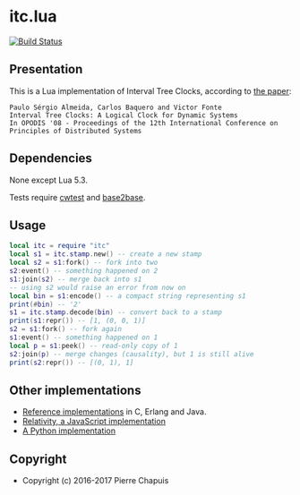 # itc.lua

[![Build Status](https://travis-ci.org/catwell/itc.lua.png?branch=master)](https://travis-ci.org/catwell/itc.lua)

## Presentation

This is a Lua implementation of Interval Tree Clocks, according to
[the paper](https://gsd.di.uminho.pt/members/cbm/ps/itc2008.pdf):

    Paulo Sérgio Almeida, Carlos Baquero and Victor Fonte
    Interval Tree Clocks: A Logical Clock for Dynamic Systems
    In OPODIS '08 - Proceedings of the 12th International Conference on Principles of Distributed Systems

## Dependencies

None except Lua 5.3.

Tests require [cwtest](https://github.com/catwell/cwtest)
and [base2base](https://github.com/catwell/base2base).

## Usage

```lua
local itc = require "itc"
local s1 = itc.stamp.new() -- create a new stamp
local s2 = s1:fork() -- fork into two
s2:event() -- something happened on 2
s1:join(s2) -- merge back into s1
-- using s2 would raise an error from now on
local bin = s1:encode() -- a compact string representing s1
print(#bin) -- '2'
s1 = itc.stamp.decode(bin) -- convert back to a stamp
print(s1:repr()) -- [1, (0, 0, 1)]
s2 = s1:fork() -- fork again
s1:event() -- something happened on 1
local p = s1:peek() -- read-only copy of 1
s2:join(p) -- merge changes (causality), but 1 is still alive
print(s2:repr()) -- [(0, 1), 1]
```

## Other implementations

- [Reference implementations](https://github.com/ricardobcl/Interval-Tree-Clocks)
  in C, Erlang and Java.
- [Relativity, a JavaScript implementation](https://github.com/ef4/relativity)
- [A Python implementation](https://github.com/kurin/py-itc)

## Copyright

- Copyright (c) 2016-2017 Pierre Chapuis
